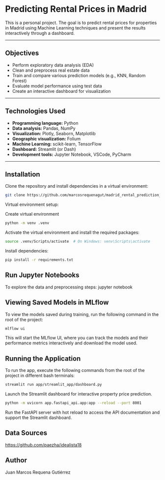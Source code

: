 # Predicting Rental Prices in Madrid

This is a personal project. The goal is to predict rental prices for properties in Madrid using Machine Learning techniques and present the results interactively through a dashboard.

---

##  Objectives

- Perform exploratory data analysis (EDA)
- Clean and preprocess real estate data
- Train and compare various prediction models (e.g., KNN, Random Forest)
- Evaluate model performance using test data
- Create an interactive dashboard for visualization

---

## Technologies Used

- **Programming language:** Python
- **Data analysis:** Pandas, NumPy
- **Visualization:** Plotly, Seaborn, Matplotlib
- **Geographic visualization:** Folium
- **Machine Learning:** scikit-learn, TensorFlow
- **Dashboard:** Streamlit (or Dash)
- **Development tools:** Jupyter Notebook, VSCode, PyCharm

---

##  Installation

Clone the repository and install dependencies in a virtual environment:

```bash
git clone https://github.com/marcosrequenagut/madrid_rental_prediction_ml
````

Virtual environment setup:

Create virtual environment
```bash
python -m venv .venv
```

Activate the virtual environment and install the required packages:
```bash
source .venv/Scripts/activate  # On Windows: venv\Scripts\activate
```

Install dependencies:
```bash
pip install -r requirements.txt
```

## Run Jupyter Notebooks
To explore the data and preprocessing steps:
jupyter notebook

## Viewing Saved Models in MLflow
To view the models saved during training, run the following command in the root of the project:

```bash
mlflow ui
```
This will start the MLflow UI, where you can track the models and their performance metrics interactively and download the model used.

## Running the Application
To run the app, execute the following commands from the root of the project in different bash terminals:
```bash
streamlit run app/streamlit_app/dashboard.py
```
Launch the Streamlit dashboard for interactive property price prediction.

```bash
python -m uvicorn app.fastapi_api.app:app --reload --port 8001
```
Run the FastAPI server with hot reload to access the API documentation and support the Streamlit dashboard.

## Data Sources
https://github.com/paezha/idealista18

## Author
Juan Marcos Requena Gutiérrez
